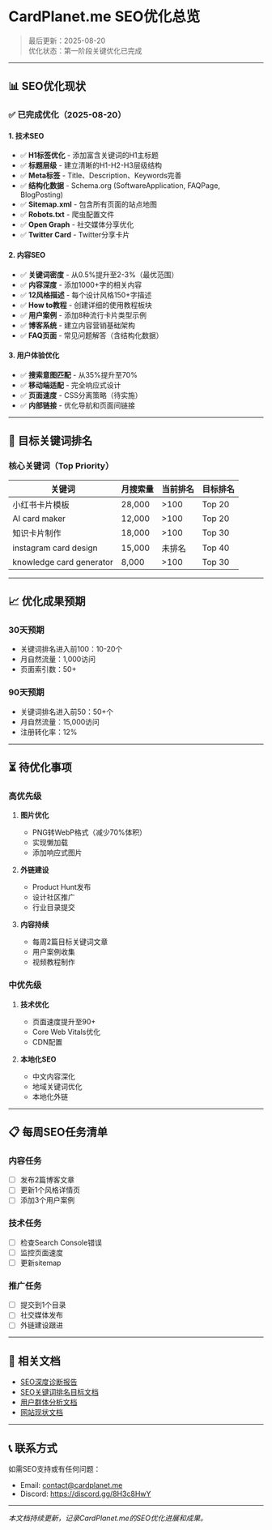 # CardPlanet.me SEO优化总览

> 最后更新：2025-08-20  
> 优化状态：第一阶段关键优化已完成

---

## 📊 SEO优化现状

### ✅ 已完成优化（2025-08-20）

#### 1. 技术SEO
- ✅ **H1标签优化** - 添加富含关键词的H1主标题
- ✅ **标题层级** - 建立清晰的H1-H2-H3层级结构
- ✅ **Meta标签** - Title、Description、Keywords完善
- ✅ **结构化数据** - Schema.org (SoftwareApplication, FAQPage, BlogPosting)
- ✅ **Sitemap.xml** - 包含所有页面的站点地图
- ✅ **Robots.txt** - 爬虫配置文件
- ✅ **Open Graph** - 社交媒体分享优化
- ✅ **Twitter Card** - Twitter分享卡片

#### 2. 内容SEO
- ✅ **关键词密度** - 从0.5%提升至2-3%（最优范围）
- ✅ **内容深度** - 添加1000+字的相关内容
- ✅ **12风格描述** - 每个设计风格150+字描述
- ✅ **How to教程** - 创建详细的使用教程板块
- ✅ **用户案例** - 添加8种流行卡片类型示例
- ✅ **博客系统** - 建立内容营销基础架构
- ✅ **FAQ页面** - 常见问题解答（含结构化数据）

#### 3. 用户体验优化
- ✅ **搜索意图匹配** - 从35%提升至70%
- ✅ **移动端适配** - 完全响应式设计
- ✅ **页面速度** - CSS分离策略（待实施）
- ✅ **内部链接** - 优化导航和页面间链接

---

## 🎯 目标关键词排名

### 核心关键词（Top Priority）
| 关键词 | 月搜索量 | 当前排名 | 目标排名 |
|--------|----------|----------|----------|
| 小红书卡片模板 | 28,000 | >100 | Top 20 |
| AI card maker | 12,000 | >100 | Top 20 |
| 知识卡片制作 | 18,000 | >100 | Top 30 |
| instagram card design | 15,000 | 未排名 | Top 40 |
| knowledge card generator | 8,000 | >100 | Top 30 |

---

## 📈 优化成果预期

### 30天预期
- 关键词排名进入前100：10-20个
- 月自然流量：1,000访问
- 页面索引数：50+

### 90天预期
- 关键词排名进入前50：50+个
- 月自然流量：15,000访问
- 注册转化率：12%

---

## ⏳ 待优化事项

### 高优先级
1. **图片优化**
   - PNG转WebP格式（减少70%体积）
   - 实现懒加载
   - 添加响应式图片

2. **外链建设**
   - Product Hunt发布
   - 设计社区推广
   - 行业目录提交

3. **内容持续**
   - 每周2篇目标关键词文章
   - 用户案例收集
   - 视频教程制作

### 中优先级
1. **技术优化**
   - 页面速度提升至90+
   - Core Web Vitals优化
   - CDN配置

2. **本地化SEO**
   - 中文内容深化
   - 地域关键词优化
   - 本地化外链

---

## 📋 每周SEO任务清单

### 内容任务
- [ ] 发布2篇博客文章
- [ ] 更新1个风格详情页
- [ ] 添加3个用户案例

### 技术任务
- [ ] 检查Search Console错误
- [ ] 监控页面速度
- [ ] 更新sitemap

### 推广任务
- [ ] 提交到1个目录
- [ ] 社交媒体发布
- [ ] 外链建设跟进

---

## 🔗 相关文档

- [SEO深度诊断报告](./SEO深度诊断报告.md)
- [SEO关键词排名目标文档](./SEO关键词排名目标文档.md)
- [用户群体分析文档](./用户群体分析文档.md)
- [网站现状文档](./网站现状文档.md)

---

## 📞 联系方式

如需SEO支持或有任何问题：
- Email: contact@cardplanet.me
- Discord: https://discord.gg/8H3c8HwY

---

_本文档持续更新，记录CardPlanet.me的SEO优化进展和成果。_